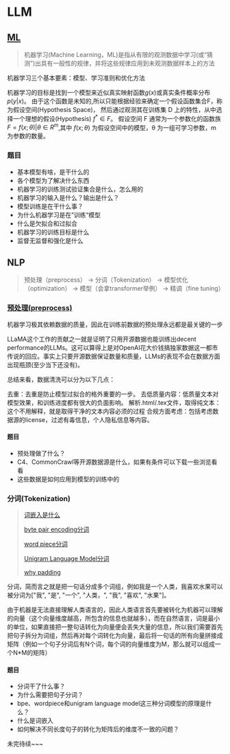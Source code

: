 # LLM
## [ML](https://zhuanlan.zhihu.com/p/74673610)
> 机器学习(Machine Learning，ML)是指从有限的观测数据中学习(或“猜测”)出具有一般性的规律，并将这些规律应用到未观测数据样本上的方法

机器学习三个基本要素：模型、学习准则和优化方法

机器学习的目标是找到一个模型来近似真实映射函数$g(x)$或真实条件概率分布 $p (y|x)$。 由于这个函数是未知的,所以只能根据经验来确定一个假设函数集合F，称为假设空间(Hypothesis Space)， 然后通过观测其在训练集 D 上的特性，从中选择一个理想的假设(Hypothesis) $f^* \in F$。 假设空间 F 通常为一个参数化的函数族$F = {f(x;θ)|θ \in R^m}$,其中 $f (x; θ)$ 为假设空间中的模型，θ 为一组可学习参数，m 为参数的数量。

### 题目
- 基本模型有啥，是干什么的
- 各个模型为了解决什么东西
- 机器学习的训练测试验证集合是什么，怎么用的
- 机器学习的输入是什么？输出是什么？
- 模型训练是在干什么事？
- 为什么机器学习是在”训练“模型
- 什么是欠拟合和过拟合
- 机器学习的训练目标是什么
- 监督无监督和强化是什么


## NLP
> 预处理（preprocess） -> 分词（Tokenization） -> 模型优化（optimization） -> 模型（会拿transformer举例） -> 精调（fine tuning）

### [预处理(preprocess)](https://zhuanlan.zhihu.com/p/619241179)
机器学习极其依赖数据的质量，因此在训练前数据的预处理永远都是最关键的一步

LLaMA这个工作的贡献之一就是证明了只用开源数据也能训练出decent performance的LLMs。这可以算得上是对OpenAI花大价钱搞独家数据这一都市传说的回应。事实上只要开源数据保证数量和质量，LLMs的表现不会在数据方面出现瓶颈(至少当下还没有)。

总结来看，数据清洗可以分为以下几点：

去重：去重是防止模型过拟合的格外重要的一步。
去低质量内容：低质量文本对模型效果，和训练进度都有很大的负面影响。
解析.html/.tex文件，取得纯文本：这个不用解释，就是取得干净的文本内容必须的过程
合规方面考虑：包括考虑数据源的license，过滤有毒信息，个人隐私信息等内容。

#### 题目
- 预处理做了什么？
- C4、CommonCrawl等开源数据源是什么，如果有条件可以下载一些浏览看看
- 这些数据是如何应用到模型的训练中的

### 分词(Tokenization)

> [词嵌入是什么](https://easyaitech.medium.com/%E4%B8%80%E6%96%87%E7%9C%8B%E6%87%82%E8%AF%8D%E5%B5%8C%E5%85%A5word-embedding-2%E7%A7%8D%E7%AE%97%E6%B3%95-%E5%85%B6%E4%BB%96%E6%96%87%E6%9C%AC%E8%A1%A8%E7%A4%BA%E6%AF%94%E8%BE%83-c7dd8e4524db)
>
> [byte pair encoding分词](https://www.cnblogs.com/zjuhaohaoxuexi/p/16412976.html)
>
> [word piece分词](https://huggingface.co/learn/llm-course/chapter6/6?fw=pt)
>
> [Unigram Language Model分词](https://huggingface.co/learn/llm-course/chapter6/7?fw=pt)
>
> [why padding](https://medium.com/@canerkilinc/padding-for-nlp-7dd8598c916a)

分词，简而言之就是把一句话分成多个词组，例如我是一个人类，我喜欢水果可以被分词为["我", "是", "一个", "人类，", "我", "喜欢", "水果"]。

由于机器是无法直接理解人类语言的，因此人类语言首先要被转化为机器可以理解的向量（这个向量维度越高，所包含的信息也就越多），而在自然语言，词是最小的单位，如果直接把一整句话转化为向量便会丢失大量的信息，所以我们需要首先把句子拆分为词组，然后再对每个词转化为向量，最后将一句话的所有向量拼接成矩阵（例如一个句子分词后有N个词，每个词的向量维度为M，那么就可以组成一个N*M的矩阵）

#### 题目
- 分词干了什么事？
- 为什么需要把句子分词？
- bpe、wordpiece和unigram language model这三种分词模型的原理是什么？
- 什么是词嵌入
- 如何解决不同长度句子的转化为矩阵后的维度不一致的问题？







未完待续~~~